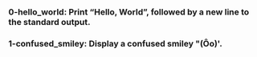### 0-hello_world: Print “Hello, World”, followed by a new line to the standard output.
### 1-confused_smiley: Display a confused smiley "(Ôo)'.
